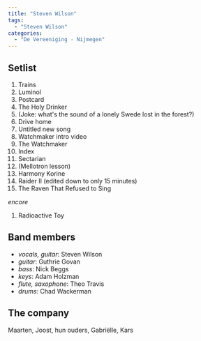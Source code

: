 ```yaml
---
title: "Steven Wilson"
tags:
  - "Steven Wilson"
categories:
  - "De Vereeniging - Nijmegen"
---
```

Setlist
-------
1. Trains
1. Luminol
1. Postcard
1. The Holy Drinker
1. (Joke: what's the sound of a lonely Swede lost in the forest?)
1. Drive home
1. Untitled new song
1. Watchmaker intro video
1. The Watchmaker
1. Index
1. Sectarian
1. (Mellotron lesson)
1. Harmony Korine
1. Raider II (edited down to only 15 minutes)
1. The Raven That Refused to Sing

_encore_

1. Radioactive Toy

Band members
------------
* _vocals, guitar_: Steven Wilson
* _guitar_: Guthrie Govan
* _bass_: Nick Beggs
* _keys_: Adam Holzman
* _flute, saxophone_: Theo Travis
* _drums_: Chad Wackerman

The company
-----------
Maarten, Joost, hun ouders, Gabriëlle, Kars
